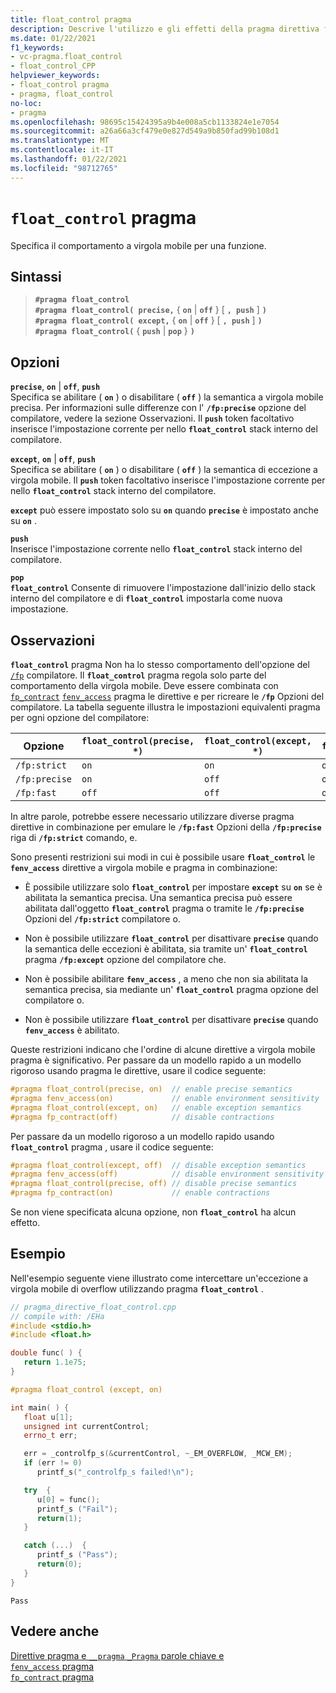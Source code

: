 ```yaml
---
title: float_control pragma
description: Descrive l'utilizzo e gli effetti della pragma direttiva float_control. La direttiva float_control controlla lo stato della semantica precisa a virgola mobile e della semantica di eccezione in fase di esecuzione.
ms.date: 01/22/2021
f1_keywords:
- vc-pragma.float_control
- float_control_CPP
helpviewer_keywords:
- float_control pragma
- pragma, float_control
no-loc:
- pragma
ms.openlocfilehash: 98695c15424395a9b4e008a5cb1133824e1e7054
ms.sourcegitcommit: a26a66a3cf479e0e827d549a9b850fad99b108d1
ms.translationtype: MT
ms.contentlocale: it-IT
ms.lasthandoff: 01/22/2021
ms.locfileid: "98712765"
---
```

# <a name="float_control-no-locpragma"></a>`float_control` pragma

Specifica il comportamento a virgola mobile per una funzione.

## <a name="syntax"></a>Sintassi

> **`#pragma float_control`**\
> **`#pragma float_control( precise,`** { **`on`** | **`off`** } [ **`, push`** ] **`)`**\
> **`#pragma float_control( except,`** { **`on`** | **`off`** } [ **`, push`** ] **`)`**\
> **`#pragma float_control(`** { **`push`** | **`pop`** } **`)`**

## <a name="options"></a>Opzioni

**`precise`**, **`on`** | **`off`**, **`push`**\
Specifica se abilitare ( **`on`** ) o disabilitare ( **`off`** ) la semantica a virgola mobile precisa. Per informazioni sulle differenze con l' **`/fp:precise`** opzione del compilatore, vedere la sezione Osservazioni. Il **`push`** token facoltativo inserisce l'impostazione corrente per nello **`float_control`** stack interno del compilatore.

**`except`**, **`on`** | **`off`**, **`push`**\
Specifica se abilitare ( **`on`** ) o disabilitare ( **`off`** ) la semantica di eccezione a virgola mobile. Il **`push`** token facoltativo inserisce l'impostazione corrente per nello **`float_control`** stack interno del compilatore.

**`except`** può essere impostato solo su **`on`** quando **`precise`** è impostato anche su **`on`** .

**`push`**\
Inserisce l'impostazione corrente nello **`float_control`** stack interno del compilatore.

**`pop`**\
**`float_control`** Consente di rimuovere l'impostazione dall'inizio dello stack interno del compilatore e di **`float_control`** impostarla come nuova impostazione.

## <a name="remarks"></a>Osservazioni

**`float_control`** pragma Non ha lo stesso comportamento dell'opzione del [`/fp`](../build/reference/fp-specify-floating-point-behavior.md) compilatore. Il **`float_control`** pragma regola solo parte del comportamento della virgola mobile. Deve essere combinata con [`fp_contract`](../preprocessor/fp-contract.md) [`fenv_access`](../preprocessor/fenv-access.md) pragma le direttive e per ricreare le **`/fp`** Opzioni del compilatore. La tabella seguente illustra le impostazioni equivalenti pragma per ogni opzione del compilatore:

| Opzione | `float_control(precise, *)` | `float_control(except, *)` | `fp_contract(*)` | `fenv_access(*)` |
|-|-|-|-|-|
| `/fp:strict`             | `on`  | `on`  | `off` | `on`  |
| `/fp:precise`            | `on`  | `off` | `on`  | `off` |
| `/fp:fast`               | `off` | `off` | `on`  | `off` |

In altre parole, potrebbe essere necessario utilizzare diverse pragma direttive in combinazione per emulare le **`/fp:fast`** Opzioni della **`/fp:precise`** riga di **`/fp:strict`** comando, e.

Sono presenti restrizioni sui modi in cui è possibile usare **`float_control`** le **`fenv_access`** direttive a virgola mobile e pragma in combinazione:

- È possibile utilizzare solo **`float_control`** per impostare **`except`** su **`on`** se è abilitata la semantica precisa. Una semantica precisa può essere abilitata dall'oggetto **`float_control`** pragma o tramite le **`/fp:precise`** Opzioni del **`/fp:strict`** compilatore o.

- Non è possibile utilizzare **`float_control`** per disattivare **`precise`** quando la semantica delle eccezioni è abilitata, sia tramite un' **`float_control`** pragma **`/fp:except`** opzione del compilatore che.

- Non è possibile abilitare **`fenv_access`** , a meno che non sia abilitata la semantica precisa, sia mediante un' **`float_control`** pragma opzione del compilatore o.

- Non è possibile utilizzare **`float_control`** per disattivare **`precise`** quando **`fenv_access`** è abilitato.

Queste restrizioni indicano che l'ordine di alcune direttive a virgola mobile pragma è significativo. Per passare da un modello rapido a un modello rigoroso usando pragma le direttive, usare il codice seguente:

```cpp
#pragma float_control(precise, on)  // enable precise semantics
#pragma fenv_access(on)             // enable environment sensitivity
#pragma float_control(except, on)   // enable exception semantics
#pragma fp_contract(off)            // disable contractions
```

Per passare da un modello rigoroso a un modello rapido usando **`float_control`** pragma , usare il codice seguente:

```cpp
#pragma float_control(except, off)  // disable exception semantics
#pragma fenv_access(off)            // disable environment sensitivity
#pragma float_control(precise, off) // disable precise semantics
#pragma fp_contract(on)             // enable contractions
```

Se non viene specificata alcuna opzione, non **`float_control`** ha alcun effetto.

## <a name="example"></a>Esempio

Nell'esempio seguente viene illustrato come intercettare un'eccezione a virgola mobile di overflow utilizzando pragma **`float_control`** .

```cpp
// pragma_directive_float_control.cpp
// compile with: /EHa
#include <stdio.h>
#include <float.h>

double func( ) {
   return 1.1e75;
}

#pragma float_control (except, on)

int main( ) {
   float u[1];
   unsigned int currentControl;
   errno_t err;

   err = _controlfp_s(&currentControl, ~_EM_OVERFLOW, _MCW_EM);
   if (err != 0)
      printf_s("_controlfp_s failed!\n");

   try  {
      u[0] = func();
      printf_s ("Fail");
      return(1);
   }

   catch (...)  {
      printf_s ("Pass");
      return(0);
   }
}
```

```Output
Pass
```

## <a name="see-also"></a>Vedere anche

[Direttive pragma e `__pragma` `_Pragma` parole chiave e](./pragma-directives-and-the-pragma-keyword.md)\
[`fenv_access` pragma](../preprocessor/fenv-access.md)\
[`fp_contract` pragma](../preprocessor/fp-contract.md)
